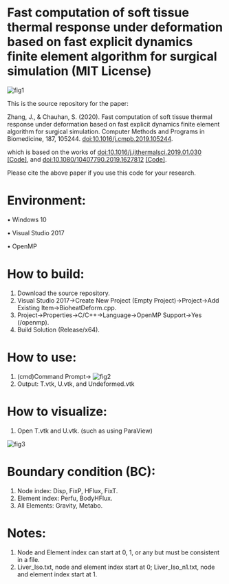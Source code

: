 # Fast computation of soft tissue thermal response under deformation based on fast explicit dynamics finite element algorithm for surgical simulation (MIT License)

![fig1](https://user-images.githubusercontent.com/93865598/147800686-7eff7605-090f-4865-add3-94d4fd37b47d.PNG)

This is the source repository for the paper:

Zhang, J., & Chauhan, S. (2020). Fast computation of soft tissue thermal response under deformation based on fast explicit dynamics finite element algorithm for surgical simulation. Computer Methods and Programs in Biomedicine, 187, 105244. [doi:10.1016/j.cmpb.2019.105244](https://www.sciencedirect.com/science/article/abs/pii/S0169260719311344).

which is based on the works of [doi:10.1016/j.ijthermalsci.2019.01.030](https://www.sciencedirect.com/science/article/abs/pii/S1290072918317186) [[Code]](https://github.com/jinaojakezhang/FEDFEM), and [doi:10.1080/10407790.2019.1627812](https://www.tandfonline.com/doi/abs/10.1080/10407790.2019.1627812) [[Code]](https://github.com/jinaojakezhang/FEDFEMBioheat).

Please cite the above paper if you use this code for your research.

# Environment:
•	Windows 10

•	Visual Studio 2017

•	OpenMP
# How to build:
1.	Download the source repository.
2.	Visual Studio 2017->Create New Project (Empty Project)->Project->Add Existing Item->BioheatDeform.cpp.
3.	Project->Properties->C/C++->Language->OpenMP Support->Yes (/openmp).
4.	Build Solution (Release/x64).
# How to use:
1.	(cmd)Command Prompt-> ![fig2](https://user-images.githubusercontent.com/93865598/147800688-6464dded-72c5-44e2-a883-7e72acb47030.PNG)
2.	Output: T.vtk, U.vtk, and Undeformed.vtk
# How to visualize:
1.	Open T.vtk and U.vtk. (such as using ParaView)

![fig3](https://user-images.githubusercontent.com/93865598/147800691-66567c43-9659-4f7f-9a72-3ae46178564b.PNG)
# Boundary condition (BC):
1.	Node index: Disp, FixP, HFlux, FixT.
2.	Element index: Perfu, BodyHFlux.
3.	All Elements: Gravity, Metabo.
# Notes:
1.	Node and Element index can start at 0, 1, or any but must be consistent in a file.
2.	Liver_Iso.txt, node and element index start at 0; Liver_Iso_n1.txt, node and element index start at 1.
